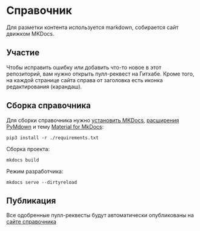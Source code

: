 # Справочник

Для разметки контента используется markdown, собирается сайт движком MKDocs.

## Участие

Чтобы исправить ошибку или добавить что-то новое в этот репозиторий, вам нужно открыть пулл-реквест на Гитхабе.
Кроме того, на каждой странице сайта справа от заголовка есть иконка редактирования (карандаш).

## Сборка справочника

Для сборки справочника нужно [установить MKDocs](https://www.mkdocs.org/#installation),
[расширения PyMdown](https://facelessuser.github.io/pymdown-extensions/installation/) и тему [Material for MkDocs](https://squidfunk.github.io/mkdocs-material/):

```
pip3 install -r ./requirements.txt
```

Сборка проекта:

```
mkdocs build
```

Режим разработчика:

```
mkdocs serve --dirtyreload
```

## Публикация

Все одобренные пулл-реквесты будут автоматически опубликованы на [сайте справочника](https://angdev.ru/)

